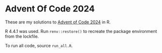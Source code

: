 # Advent Of Code 2024

These are my solutions to [Advent of Code 2024](https://adventofcode/2024) in R. 

R 4.4.1 was used. Run `renv::restore()` to recreate the package environment from the lockfile.

To run all code, source `run_all.R`.